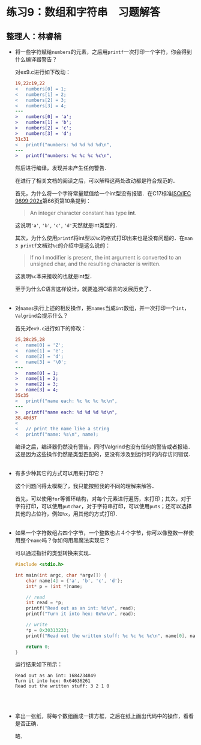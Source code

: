 # 练习9：数组和字符串　习题解答

## 整理人：林睿楠

* 将一些字符赋给`numbers`的元素，之后用`printf`一次打印一个字符，你会得到什么编译器警告？

	对ex9.c进行如下改动：

	```diff
	19,22c19,22
	< 	numbers[0] = 1;
	< 	numbers[1] = 2;
	< 	numbers[2] = 3;
	< 	numbers[3] = 4;
	---
	> 	numbers[0] = 'a';
	> 	numbers[1] = 'b';
	> 	numbers[2] = 'c';
	> 	numbers[3] = 'd';
	31c31
	< 	printf("numbers: %d %d %d %d\n",
	---
	> 	printf("numbers: %c %c %c %c\n",
	```

	然后进行编译，发现并未产生任何警告．

	在进行了相关文档的阅读之后，可以解释这两处改动都是符合规范的．

	首先，为什么将一个字符常量赋值给一个int型没有报错．在C17标准[ISO/IEC 9899:202x][1]第66页第10条提到：

	> An integer character constant has type **int**.

	这说明`'a'`, `'b'`, `'c'`, `'d'`天然就是int类型的．

	[1]: <https://www.open-std.org/jtc1/sc22/wg14/www/docs/n2347.pdf> "ISO/IEC 9899:202x"

	其次，为什么使用`printf`将int型以`%c`的格式打印出来也是没有问题的．在`man 3 printf`文档对`%c`的介绍中是这么说的：

	> If  no  l modifier is present, the int argument is converted to an unsigned char, and the resulting character is written.

	这表明`%c`本来接收的也就是int型．

	至于为什么C语言这样设计，就要追溯C语言的发展历史了．<br><br>

* 对`names`执行上述的相反操作，把`names`当成`int`数组，并一次打印一个`int`，`Valgrind`会提示什么？

	首先对`ex9.c`进行如下的修改：

	```diff
	25,28c25,28
	< 	name[0] = 'Z';
	< 	name[1] = 'e';
	< 	name[2] = 'd';
	< 	name[3] = '\0';
	---
	> 	name[0] = 1;
	> 	name[1] = 2;
	> 	name[2] = 3;
	> 	name[3] = 4;
	35c35
	< 	printf("name each: %c %c %c %c\n",
	---
	> 	printf("name each: %d %d %d %d\n",
	38,40d37
	< 
	< 	// print the name like a string
	< 	printf("name: %s\n", name);
	```

	编译之后，编译器仍然没有警告，同时Valgrind也没有任何的警告或者报错．这是因为这些操作仍然是类型匹配的，更没有涉及到运行时的内存访问错误．<br><br>

* 有多少种其它的方式可以用来打印它？

	这个问题问得太模糊了，我只能按照我的不同的理解来解答．

	首先，可以使用`for`等循环结构，对每个元素进行遍历，来打印；其次，对于字符打印，可以使用`putchar`，对于字符串打印，可以使用`puts`；还可以选择其他的占位符，例如`%x`，用其他的方式打印．<br><br>

* 如果一个字符数组占四个字节，一个整数也占４个字节，你可以像整数一样使用整个`name`吗？你如何用黑魔法实现它？

	可以通过指针的类型转换来实现．

	```c
	#include <stdio.h>

	int main(int argc, char *argv[]) {
		char name[4] = {'a', 'b', 'c', 'd'};
		int* p = (int *)name;

		// read
		int read = *p;
		printf("Read out as an int: %d\n", read);
		printf("Turn it into hex: 0x%x\n", read);

		// write
		*p = 0x30313233;
		printf("Read out the written stuff: %c %c %c %c\n", name[0], name[1], name[2], name[3]);

		return 0;
	}
	```

	运行结果如下所示：

	```
	Read out as an int: 1684234849
	Turn it into hex: 0x64636261
	Read out the written stuff: 3 2 1 0
	```

	<br><br>

* 拿出一张纸，将每个数组画成一排方框，之后在纸上画出代码中的操作，看看是否正确．

	略．<br><br>

